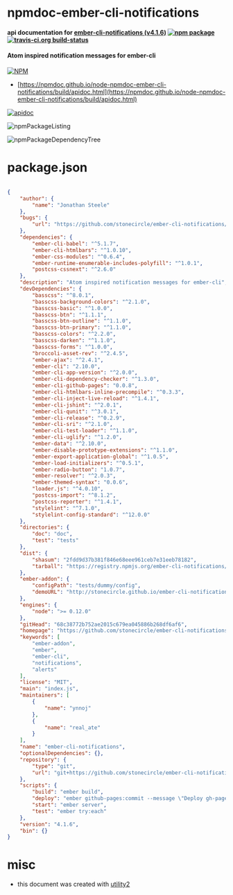 # npmdoc-ember-cli-notifications

#### api documentation for  [ember-cli-notifications (v4.1.6)](https://github.com/stonecircle/ember-cli-notifications)  [![npm package](https://img.shields.io/npm/v/npmdoc-ember-cli-notifications.svg?style=flat-square)](https://www.npmjs.org/package/npmdoc-ember-cli-notifications) [![travis-ci.org build-status](https://api.travis-ci.org/npmdoc/node-npmdoc-ember-cli-notifications.svg)](https://travis-ci.org/npmdoc/node-npmdoc-ember-cli-notifications)

#### Atom inspired notification messages for ember-cli

[![NPM](https://nodei.co/npm/ember-cli-notifications.png?downloads=true&downloadRank=true&stars=true)](https://www.npmjs.com/package/ember-cli-notifications)

- [https://npmdoc.github.io/node-npmdoc-ember-cli-notifications/build/apidoc.html](https://npmdoc.github.io/node-npmdoc-ember-cli-notifications/build/apidoc.html)

[![apidoc](https://npmdoc.github.io/node-npmdoc-ember-cli-notifications/build/screenCapture.buildCi.browser.%252Ftmp%252Fbuild%252Fapidoc.html.png)](https://npmdoc.github.io/node-npmdoc-ember-cli-notifications/build/apidoc.html)

![npmPackageListing](https://npmdoc.github.io/node-npmdoc-ember-cli-notifications/build/screenCapture.npmPackageListing.svg)

![npmPackageDependencyTree](https://npmdoc.github.io/node-npmdoc-ember-cli-notifications/build/screenCapture.npmPackageDependencyTree.svg)



# package.json

```json

{
    "author": {
        "name": "Jonathan Steele"
    },
    "bugs": {
        "url": "https://github.com/stonecircle/ember-cli-notifications/issues"
    },
    "dependencies": {
        "ember-cli-babel": "^5.1.7",
        "ember-cli-htmlbars": "^1.0.10",
        "ember-css-modules": "^0.6.4",
        "ember-runtime-enumerable-includes-polyfill": "^1.0.1",
        "postcss-cssnext": "^2.6.0"
    },
    "description": "Atom inspired notification messages for ember-cli",
    "devDependencies": {
        "basscss": "^8.0.1",
        "basscss-background-colors": "^2.1.0",
        "basscss-basic": "^1.0.0",
        "basscss-btn": "^1.1.1",
        "basscss-btn-outline": "^1.1.0",
        "basscss-btn-primary": "^1.1.0",
        "basscss-colors": "^2.2.0",
        "basscss-darken": "^1.1.0",
        "basscss-forms": "^1.0.0",
        "broccoli-asset-rev": "^2.4.5",
        "ember-ajax": "^2.4.1",
        "ember-cli": "2.10.0",
        "ember-cli-app-version": "^2.0.0",
        "ember-cli-dependency-checker": "^1.3.0",
        "ember-cli-github-pages": "0.0.8",
        "ember-cli-htmlbars-inline-precompile": "^0.3.3",
        "ember-cli-inject-live-reload": "^1.4.1",
        "ember-cli-jshint": "^2.0.1",
        "ember-cli-qunit": "^3.0.1",
        "ember-cli-release": "^0.2.9",
        "ember-cli-sri": "^2.1.0",
        "ember-cli-test-loader": "^1.1.0",
        "ember-cli-uglify": "^1.2.0",
        "ember-data": "^2.10.0",
        "ember-disable-prototype-extensions": "^1.1.0",
        "ember-export-application-global": "^1.0.5",
        "ember-load-initializers": "^0.5.1",
        "ember-radio-button": "1.0.7",
        "ember-resolver": "^2.0.3",
        "ember-themed-syntax": "0.0.6",
        "loader.js": "^4.0.10",
        "postcss-import": "^8.1.2",
        "postcss-reporter": "^1.4.1",
        "stylelint": "^7.1.0",
        "stylelint-config-standard": "^12.0.0"
    },
    "directories": {
        "doc": "doc",
        "test": "tests"
    },
    "dist": {
        "shasum": "2fdd9d37b381f846e68eee961ceb7e31eeb78182",
        "tarball": "https://registry.npmjs.org/ember-cli-notifications/-/ember-cli-notifications-4.1.6.tgz"
    },
    "ember-addon": {
        "configPath": "tests/dummy/config",
        "demoURL": "http://stonecircle.github.io/ember-cli-notifications/"
    },
    "engines": {
        "node": ">= 0.12.0"
    },
    "gitHead": "68c38772b752ae2015c679ea045886b268df6af6",
    "homepage": "https://github.com/stonecircle/ember-cli-notifications",
    "keywords": [
        "ember-addon",
        "ember",
        "ember-cli",
        "notifications",
        "alerts"
    ],
    "license": "MIT",
    "main": "index.js",
    "maintainers": [
        {
            "name": "ynnoj"
        },
        {
            "name": "real_ate"
        }
    ],
    "name": "ember-cli-notifications",
    "optionalDependencies": {},
    "repository": {
        "type": "git",
        "url": "git+https://github.com/stonecircle/ember-cli-notifications.git"
    },
    "scripts": {
        "build": "ember build",
        "deploy": "ember github-pages:commit --message \"Deploy gh-pages from commit $(git rev-parse HEAD)\"; git push; git checkout -",
        "start": "ember server",
        "test": "ember try:each"
    },
    "version": "4.1.6",
    "bin": {}
}
```



# misc
- this document was created with [utility2](https://github.com/kaizhu256/node-utility2)
